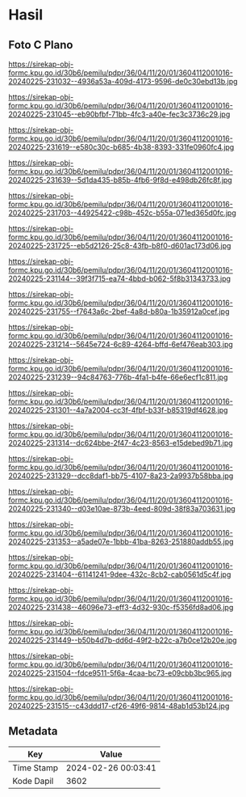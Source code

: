 # Hasil

## Foto C Plano

https://sirekap-obj-formc.kpu.go.id/30b6/pemilu/pdpr/36/04/11/20/01/3604112001016-20240225-231032--4936a53a-409d-4173-9596-de0c30ebd13b.jpg

https://sirekap-obj-formc.kpu.go.id/30b6/pemilu/pdpr/36/04/11/20/01/3604112001016-20240225-231045--eb90bfbf-71bb-4fc3-a40e-fec3c3736c29.jpg

https://sirekap-obj-formc.kpu.go.id/30b6/pemilu/pdpr/36/04/11/20/01/3604112001016-20240225-231619--e580c30c-b685-4b38-8393-331fe0960fc4.jpg

https://sirekap-obj-formc.kpu.go.id/30b6/pemilu/pdpr/36/04/11/20/01/3604112001016-20240225-231639--5d1da435-b85b-4fb6-9f8d-e498db26fc8f.jpg

https://sirekap-obj-formc.kpu.go.id/30b6/pemilu/pdpr/36/04/11/20/01/3604112001016-20240225-231703--44925422-c98b-452c-b55a-071ed365d0fc.jpg

https://sirekap-obj-formc.kpu.go.id/30b6/pemilu/pdpr/36/04/11/20/01/3604112001016-20240225-231725--eb5d2126-25c8-43fb-b8f0-d601ac173d06.jpg

https://sirekap-obj-formc.kpu.go.id/30b6/pemilu/pdpr/36/04/11/20/01/3604112001016-20240225-231144--39f3f715-ea74-4bbd-b062-5f8b31343733.jpg

https://sirekap-obj-formc.kpu.go.id/30b6/pemilu/pdpr/36/04/11/20/01/3604112001016-20240225-231755--f7643a6c-2bef-4a8d-b80a-1b35912a0cef.jpg

https://sirekap-obj-formc.kpu.go.id/30b6/pemilu/pdpr/36/04/11/20/01/3604112001016-20240225-231214--5645e724-6c89-4264-bffd-6ef476eab303.jpg

https://sirekap-obj-formc.kpu.go.id/30b6/pemilu/pdpr/36/04/11/20/01/3604112001016-20240225-231239--94c84763-776b-4fa1-b4fe-66e6ecf1c811.jpg

https://sirekap-obj-formc.kpu.go.id/30b6/pemilu/pdpr/36/04/11/20/01/3604112001016-20240225-231301--4a7a2004-cc3f-4fbf-b33f-b85319df4628.jpg

https://sirekap-obj-formc.kpu.go.id/30b6/pemilu/pdpr/36/04/11/20/01/3604112001016-20240225-231314--dc624bbe-2f47-4c23-8563-e15debed9b71.jpg

https://sirekap-obj-formc.kpu.go.id/30b6/pemilu/pdpr/36/04/11/20/01/3604112001016-20240225-231329--dcc8daf1-bb75-4107-8a23-2a9937b58bba.jpg

https://sirekap-obj-formc.kpu.go.id/30b6/pemilu/pdpr/36/04/11/20/01/3604112001016-20240225-231340--d03e10ae-873b-4eed-809d-38f83a703631.jpg

https://sirekap-obj-formc.kpu.go.id/30b6/pemilu/pdpr/36/04/11/20/01/3604112001016-20240225-231353--a5ade07e-1bbb-41ba-8263-251880addb55.jpg

https://sirekap-obj-formc.kpu.go.id/30b6/pemilu/pdpr/36/04/11/20/01/3604112001016-20240225-231404--61141241-9dee-432c-8cb2-cab0561d5c4f.jpg

https://sirekap-obj-formc.kpu.go.id/30b6/pemilu/pdpr/36/04/11/20/01/3604112001016-20240225-231438--46096e73-eff3-4d32-930c-f5356fd8ad06.jpg

https://sirekap-obj-formc.kpu.go.id/30b6/pemilu/pdpr/36/04/11/20/01/3604112001016-20240225-231449--b50b4d7b-dd6d-49f2-b22c-a7b0ce12b20e.jpg

https://sirekap-obj-formc.kpu.go.id/30b6/pemilu/pdpr/36/04/11/20/01/3604112001016-20240225-231504--fdce9511-5f6a-4caa-bc73-e09cbb3bc965.jpg

https://sirekap-obj-formc.kpu.go.id/30b6/pemilu/pdpr/36/04/11/20/01/3604112001016-20240225-231515--c43ddd17-cf26-49f6-9814-48ab1d53b124.jpg


## Metadata

| Key        | Value               |
| ---------- | ------------------- |
| Time Stamp | 2024-02-26 00:03:41 |
| Kode Dapil | 3602                |




